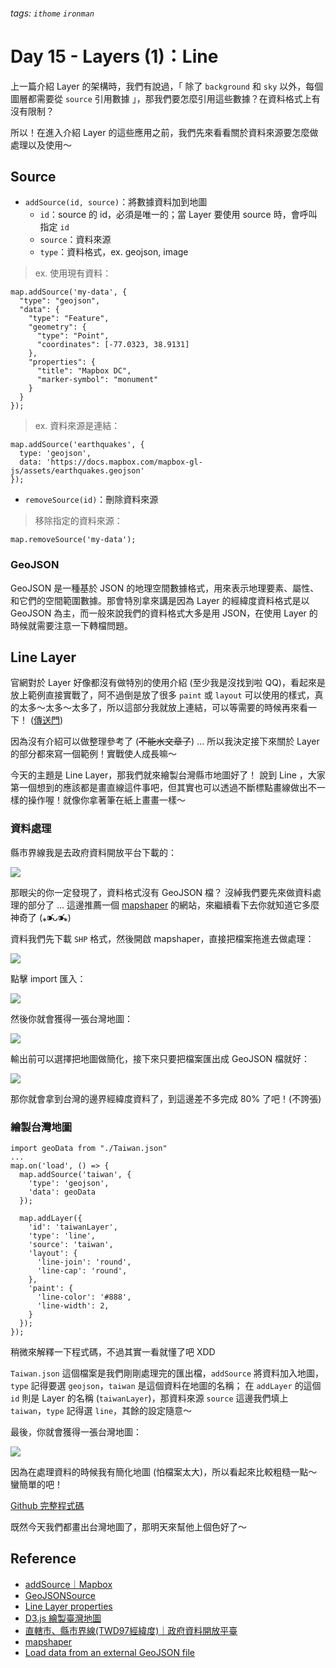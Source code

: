 ###### tags: `ithome` `ironman`
# Day 15 - Layers (1)：Line

上一篇介紹 Layer 的架構時，我們有說過，「 除了 `background` 和 `sky` 以外，每個圖層都需要從 `source` 引用數據 」，那我們要怎麼引用這些數據？在資料格式上有沒有限制？

所以！在進入介紹 Layer 的這些應用之前，我們先來看看關於資料來源要怎麼做處理以及使用～

## Source
- `addSource(id, source)`：將數據資料加到地圖
    - `id`：source 的 id，必須是唯一的；當 Layer 要使用 source 時，會呼叫指定 `id`
    - `source`：資料來源
    - `type`：資料格式，ex. geojson, image

> ex. 使用現有資料：
```jsx=
map.addSource('my-data', {
  "type": "geojson",
  "data": {
    "type": "Feature",
    "geometry": {
      "type": "Point",
      "coordinates": [-77.0323, 38.9131]
    },
    "properties": {
      "title": "Mapbox DC",
      "marker-symbol": "monument"
    }
  }
});
```

> ex. 資料來源是連結：

```jsx=
map.addSource('earthquakes', {
  type: 'geojson',
  data: 'https://docs.mapbox.com/mapbox-gl-js/assets/earthquakes.geojson'
});
```

- `removeSource(id)`：刪除資料來源

> 移除指定的資料來源：

```jsx=
map.removeSource('my-data');
```

### GeoJSON
GeoJSON 是一種基於 JSON 的地理空間數據格式，用來表示地理要素、屬性、和它們的空間範圍數據。那會特別拿來講是因為 Layer 的經緯度資料格式是以 GeoJSON 為主，而一般來說我們的資料格式大多是用 JSON，在使用 Layer 的時候就需要注意一下轉檔問題。


## Line Layer
官網對於 Layer 好像都沒有做特別的使用介紹 (至少我是沒找到啦 QQ)，看起來是放上範例直接實戰了，阿不過倒是放了很多 `paint` 或 `layout` 可以使用的樣式，真的太多～太多～太多了，所以這部分我就放上連結，可以等需要的時候再來看一下！ ([傳送門](https://docs.mapbox.com/mapbox-gl-js/style-spec/layers/#line))

因為沒有介紹可以做整理參考了 (~~不能水文章了~~) ...
所以我決定接下來關於 Layer 的部分都來寫一個範例！實戰使人成長嘛～

今天的主題是 Line Layer，那我們就來繪製台灣縣市地圖好了！
說到 Line ，大家第一個想到的應該都是畫直線這件事吧，但其實也可以透過不斷標點畫線做出不一樣的操作喔！就像你拿著筆在紙上畫畫一樣～

### 資料處理
縣市界線我是去政府資料開放平台下載的：

![](https://i.imgur.com/YnaNcYe.png)

那眼尖的你一定發現了，資料格式沒有 GeoJSON 檔？
沒綽我們要先來做資料處理的部分了 ...
這邊推薦一個 [mapshaper](https://mapshaper.org/) 的網站，來繼續看下去你就知道它多麼神奇了 (⁎⁍̴̛ᴗ⁍̴̛⁎)

資料我們先下載 `SHP` 格式，然後開啟 mapshaper，直接把檔案拖進去做處理：

![](https://i.imgur.com/yWnJCHt.png)

點擊 import 匯入：

![](https://i.imgur.com/xGNdCSn.png)

然後你就會獲得一張台灣地圖：

![](https://i.imgur.com/6G25M2k.png)

輸出前可以選擇把地圖做簡化，接下來只要把檔案匯出成 GeoJSON 檔就好：

![](https://i.imgur.com/YaRtcNj.png)

那你就會拿到台灣的邊界經緯度資料了，到這邊差不多完成 80% 了吧！(不誇張)

### 繪製台灣地圖
```jsx=
import geoData from "./Taiwan.json"
...
map.on('load', () => {
  map.addSource('taiwan', {
    'type': 'geojson',
    'data': geoData
  });
    
  map.addLayer({
    'id': 'taiwanLayer',
    'type': 'line',
    'source': 'taiwan',
    'layout': {
      'line-join': 'round',
      'line-cap': 'round',
    },
    'paint': {
      'line-color': '#888',
      'line-width': 2,
    }
  });
});
```
稍微來解釋一下程式碼，不過其實一看就懂了吧 XDD

`Taiwan.json` 這個檔案是我們剛剛處理完的匯出檔，`addSource` 將資料加入地圖，`type` 記得要選 `geojson`，`taiwan` 是這個資料在地圖的名稱；
在 `addLayer` 的這個 `id` 則是 Layer 的名稱 (`taiwanLayer`)，那資料來源 `source` 這邊我們填上 `taiwan`，`type` 記得選 `line`，其餘的設定隨意～

最後，你就會獲得一張台灣地圖：

![](https://i.imgur.com/roVQWhn.png)

因為在處理資料的時候我有簡化地圖 (怕檔案太大)，所以看起來比較粗糙一點～
蠻簡單的吧！

[Github 完整程式碼](https://github.com/no-ttt/ithome/tree/Line_layer)

既然今天我們都畫出台灣地圖了，那明天來幫他上個色好了～


## Reference
- [addSource｜Mapbox](https://docs.mapbox.com/mapbox-gl-js/api/map/#map#addsource)
- [GeoJSONSource](https://docs.mapbox.com/mapbox-gl-js/api/sources/#geojsonsource)
- [Line Layer properties](https://docs.mapbox.com/mapbox-gl-js/style-spec/layers/#line)
- [D3.js 繪製臺灣地圖](https://ithelp.ithome.com.tw/articles/10223786)
- [直轄市、縣市界線(TWD97經緯度)｜政府資料開放平臺](https://data.gov.tw/dataset/7442)
- [mapshaper](https://mapshaper.org/)
- [Load data from an external GeoJSON file](https://docs.mapbox.com/mapbox-gl-js/example/external-geojson/)
